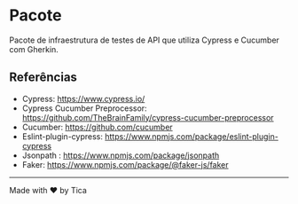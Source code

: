 # Pacote

Pacote de infraestrutura de testes de API que utiliza Cypress e Cucumber com Gherkin.


## Referências

* Cypress: https://www.cypress.io/
* Cypress Cucumber Preprocessor: https://github.com/TheBrainFamily/cypress-cucumber-preprocessor
* Cucumber: https://github.com/cucumber
* Eslint-plugin-cypress: https://www.npmjs.com/package/eslint-plugin-cypress
* Jsonpath : https://www.npmjs.com/package/jsonpath
* Faker: https://www.npmjs.com/package/@faker-js/faker
___

Made with ❤️ by Tica
